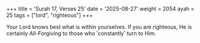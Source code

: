 +++
title = 'Surah 17, Verses 25'
date = '2025-08-27'
weight = 2054
ayah = 25
tags = ["lord", "righteous"]
+++

Your Lord knows best what is within yourselves. If you are righteous, He is certainly All-Forgiving to those who ˹constantly˺ turn to Him.